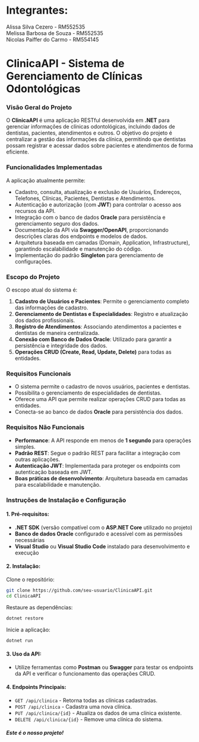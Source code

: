 # Integrantes: <br>
Alissa Silva Cezero - RM552535 <br> Melissa Barbosa de Souza - RM552535 <br> Nicolas Paiffer do Carmo - RM554145

# ClinicaAPI - Sistema de Gerenciamento de Clínicas Odontológicas

### Visão Geral do Projeto

O **ClinicaAPI** é uma aplicação RESTful desenvolvida em **.NET** para gerenciar informações de clínicas odontológicas, incluindo dados de dentistas, pacientes, atendimentos e outros. O objetivo do projeto é centralizar a gestão das informações da clínica, permitindo que dentistas possam registrar e acessar dados sobre pacientes e atendimentos de forma eficiente.

### Funcionalidades Implementadas
A aplicação atualmente permite:

- Cadastro, consulta, atualização e exclusão de Usuários, Endereços, Telefones, Clínicas, Pacientes, Dentistas e Atendimentos.
- Autenticação e autorização (com **JWT**) para controlar o acesso aos recursos da API.
- Integração com o banco de dados **Oracle** para persistência e gerenciamento seguro dos dados.
- Documentação da API via **Swagger/OpenAPI**, proporcionando descrições claras dos endpoints e modelos de dados.
- Arquitetura baseada em camadas (Domain, Application, Infrastructure), garantindo escalabilidade e manutenção do código.
- Implementação do padrão **Singleton** para gerenciamento de configurações.

### Escopo do Projeto
O escopo atual do sistema é:

1. **Cadastro de Usuários e Pacientes**: Permite o gerenciamento completo das informações de cadastro.
2. **Gerenciamento de Dentistas e Especialidades**: Registro e atualização dos dados profissionais.
3. **Registro de Atendimentos**: Associando atendimentos a pacientes e dentistas de maneira centralizada.
4. **Conexão com Banco de Dados Oracle**: Utilizado para garantir a persistência e integridade dos dados.
5. **Operações CRUD (Create, Read, Update, Delete)** para todas as entidades.

### Requisitos Funcionais
- O sistema permite o cadastro de novos usuários, pacientes e dentistas.
- Possibilita o gerenciamento de especialidades de dentistas.
- Oferece uma API que permite realizar operações CRUD para todas as entidades.
- Conecta-se ao banco de dados **Oracle** para persistência dos dados.

### Requisitos Não Funcionais
- **Performance**: A API responde em menos de **1 segundo** para operações simples.
- **Padrão REST**: Segue o padrão REST para facilitar a integração com outras aplicações.
- **Autenticação JWT**: Implementada para proteger os endpoints com autenticação baseada em JWT.
- **Boas práticas de desenvolvimento**: Arquitetura baseada em camadas para escalabilidade e manutenção.

### Instruções de Instalação e Configuração

#### 1. Pré-requisitos:

- **.NET SDK** (versão compatível com o **ASP.NET Core** utilizado no projeto)
- **Banco de dados Oracle** configurado e acessível com as permissões necessárias
- **Visual Studio** ou **Visual Studio Code** instalado para desenvolvimento e execução

#### 2. Instalação:

Clone o repositório:
```bash
git clone https://github.com/seu-usuario/ClinicaAPI.git
cd ClinicaAPI
```

Restaure as dependências:
```bash
dotnet restore
```

Inicie a aplicação:
```bash
dotnet run
```

#### 3. Uso da API:
- Utilize ferramentas como **Postman** ou **Swagger** para testar os endpoints da API e verificar o funcionamento das operações CRUD.

#### 4. Endpoints Principais:
- `GET /api/clinica` - Retorna todas as clínicas cadastradas.
- `POST /api/clinica` - Cadastra uma nova clínica.
- `PUT /api/clinica/{id}` - Atualiza os dados de uma clínica existente.
- `DELETE /api/clinica/{id}` - Remove uma clínica do sistema.

##### Este é o nosso projeto!


